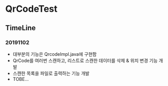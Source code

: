 # QrCodeTest

## TimeLine
### 20191102
- 대부분의 기능은 QrcodeImpl.java에 구현함  
- QrCode를 여러번 스캔하고, 리스트로 스캔한 데이터를 삭제 & 위치 변경 기능 개발
- 스캔한 목록을 파일로 출력하는 기능 개발  
- TOBE...
